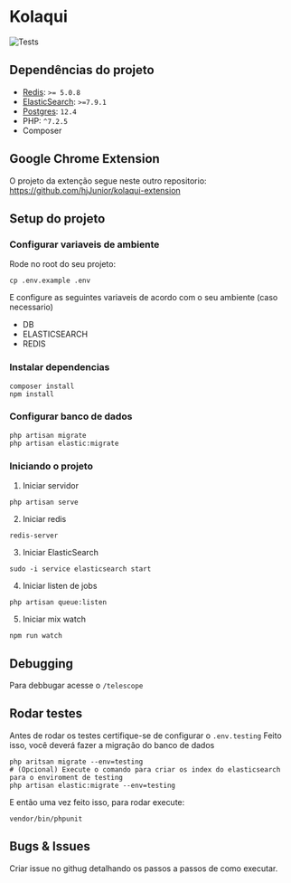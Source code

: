 # Kolaqui
![Tests](https://github.com/hjJunior/kolaqui-server/workflows/Tests/badge.svg)

## Dependências do projeto

- [Redis](https://redis.io/download): `>= 5.0.8`
- [ElasticSearch](https://www.elastic.co/downloads/elasticsearch): `>=7.9.1`
- [Postgres](https://www.postgresql.org/download/): `12.4`
- PHP: `^7.2.5`
- Composer

## Google Chrome Extension
O projeto da extenção segue neste outro repositorio: https://github.com/hjJunior/kolaqui-extension

## Setup do projeto
### Configurar variaveis de ambiente

Rode no root do seu projeto:

```
cp .env.example .env
```

E configure as seguintes variaveis de acordo com o seu ambiente (caso necessario)

- DB
- ELASTICSEARCH
- REDIS

### Instalar dependencias

```
composer install
npm install
```

### Configurar banco de dados

```
php artisan migrate
php artisan elastic:migrate
```

### Iniciando o projeto

1. Iniciar servidor

```
php artisan serve
```

2. Iniciar redis

```
redis-server
``` 

3. Iniciar ElasticSearch

```
sudo -i service elasticsearch start
```

4. Iniciar listen de jobs

```
php artisan queue:listen
```

5. Iniciar mix watch

```
npm run watch
```

## Debugging

Para debbugar acesse o `/telescope`

## Rodar testes

Antes de rodar os testes certifique-se de configurar o `.env.testing`
Feito isso, você deverá fazer a migração do banco de dados

```
php aritsan migrate --env=testing
# (Opcional) Execute o comando para criar os index do elasticsearch para o enviroment de testing
php artisan elastic:migrate --env=testing 
``` 

E então uma vez feito isso, para rodar execute:

```
vendor/bin/phpunit
```

## Bugs & Issues

Criar issue no githug detalhando os passos a passos de como executar.

